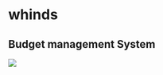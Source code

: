# whinds
## Budget management System
<img src="https://travis-ci.org/MartinsOnuoha/whindsNew.svg?branch=master">
